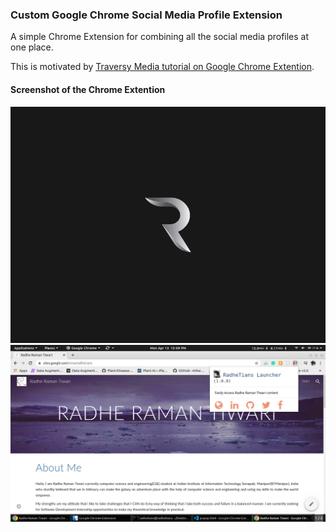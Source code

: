 ### Custom Google Chrome Social Media Profile Extension

A simple Chrome Extension for combining all the social media profiles at one place.

This is motivated by [Traversy Media tutorial on Google Chrome Extention](https://www.youtube.com/watch?v=wHZCYi1K664).

#### Screenshot of the Chrome Extention

![](images/radhe.png)
![](images/Screenshot.png)
